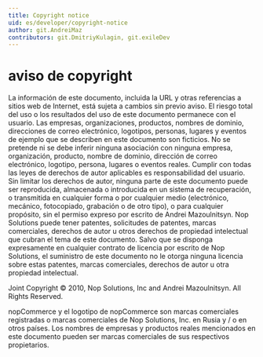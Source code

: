 ```yaml
---
title: Copyright notice
uid: es/developer/copyright-notice
author: git.AndreiMaz
contributors: git.DmitriyKulagin, git.exileDev
---
```


# aviso de copyright

La información de este documento, incluida la URL y otras referencias a sitios web de Internet, está sujeta a cambios sin previo aviso. El riesgo total del uso o los resultados del uso de este documento permanece con el usuario. Las empresas, organizaciones, productos, nombres de dominio, direcciones de correo electrónico, logotipos, personas, lugares y eventos de ejemplo que se describen en este documento son ficticios. No se pretende ni se debe inferir ninguna asociación con ninguna empresa, organización, producto, nombre de dominio, dirección de correo electrónico, logotipo, persona, lugares o eventos reales. Cumplir con todas las leyes de derechos de autor aplicables es responsabilidad del usuario. Sin limitar los derechos de autor, ninguna parte de este documento puede ser reproducida, almacenada o introducida en un sistema de recuperación, o transmitida en cualquier forma o por cualquier medio (electrónico, mecánico, fotocopiado, grabación o de otro tipo), o para cualquier propósito, sin el permiso expreso por escrito de Andrei Mazoulnitsyn. Nop Solutions puede tener patentes, solicitudes de patentes, marcas comerciales, derechos de autor u otros derechos de propiedad intelectual que cubran el tema de este documento. Salvo que se disponga expresamente en cualquier contrato de licencia por escrito de Nop Solutions, el suministro de este documento no le otorga ninguna licencia sobre estas patentes, marcas comerciales, derechos de autor u otra propiedad intelectual.

Joint Copyright &copy; 2010, Nop Solutions, Inc and Andrei Mazoulnitsyn. All Rights Reserved.

nopCommerce y el logotipo de nopCommerce son marcas comerciales registradas o marcas comerciales de Nop Solutions, Inc. en Rusia y / o en otros países. Los nombres de empresas y productos reales mencionados en este documento pueden ser marcas comerciales de sus respectivos propietarios.
